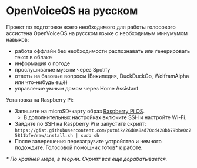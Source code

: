 # OpenVoiceOS на русском
Проект по подготовке всего необходимого для работы голосового ассистена OpenVoiceOS на русском языке с необходимым минумумом навыков:
- работа оффлайн без необходимости распознавать или генерировать текст в облаке
- информация о погоде
- прослушивание музыки через Spotify
- ответы на базовые вопросы (Википедия, DuckDuckGo, WolframAlpha или что-нибудь ещё)
- управление умным домом через Home Assistant

Установка на Raspberry Pi:
- Запишите на microSD-карту образ [Raspberry Pi OS](https://www.raspberrypi.com/software/).
  - В дополнительных настройках включите SSH и настройте Wi-Fi.
- Зайдите по SSH на Raspberry Pi и запустите скрипт: `https://gist.githubusercontent.com/putnik/26d8a8ad70cd428bb79bbe0c25811bfe/raw/install.sh | sudo sh`
- После заверешения перезагрузите устройство и немного подождите. Голосовой помощник готов* к работе.

_&ast; По крайней мере, в теории. Скрипт всё ещё дорабатывается._
